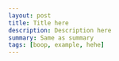 ```yaml
---
layout: post
title: Title here
description: Description here
summary: Same as summary
tags: [boop, example, hehe]
---
```

